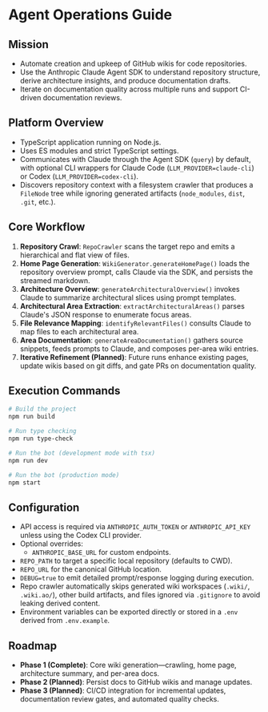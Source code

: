 # Agent Operations Guide

## Mission
- Automate creation and upkeep of GitHub wikis for code repositories.
- Use the Anthropic Claude Agent SDK to understand repository structure, derive architecture insights, and produce documentation drafts.
- Iterate on documentation quality across multiple runs and support CI-driven documentation reviews.

## Platform Overview
- TypeScript application running on Node.js.
- Uses ES modules and strict TypeScript settings.
- Communicates with Claude through the Agent SDK (`query`) by default, with optional CLI wrappers for Claude Code (`LLM_PROVIDER=claude-cli`) or Codex (`LLM_PROVIDER=codex-cli`).
- Discovers repository context with a filesystem crawler that produces a `FileNode` tree while ignoring generated artifacts (`node_modules`, `dist`, `.git`, etc.).

## Core Workflow
1. **Repository Crawl**: `RepoCrawler` scans the target repo and emits a hierarchical and flat view of files.
2. **Home Page Generation**: `WikiGenerator.generateHomePage()` loads the repository overview prompt, calls Claude via the SDK, and persists the streamed markdown.
3. **Architecture Overview**: `generateArchitecturalOverview()` invokes Claude to summarize architectural slices using prompt templates.
4. **Architectural Area Extraction**: `extractArchitecturalAreas()` parses Claude's JSON response to enumerate focus areas.
5. **File Relevance Mapping**: `identifyRelevantFiles()` consults Claude to map files to each architectural area.
6. **Area Documentation**: `generateAreaDocumentation()` gathers source snippets, feeds prompts to Claude, and composes per-area wiki entries.
7. **Iterative Refinement (Planned)**: Future runs enhance existing pages, update wikis based on git diffs, and gate PRs on documentation quality.

## Execution Commands
```bash
# Build the project
npm run build

# Run type checking
npm run type-check

# Run the bot (development mode with tsx)
npm run dev

# Run the bot (production mode)
npm start
```

## Configuration
- API access is required via `ANTHROPIC_AUTH_TOKEN` or `ANTHROPIC_API_KEY` unless using the Codex CLI provider.
- Optional overrides:
  - `ANTHROPIC_BASE_URL` for custom endpoints.
 - `REPO_PATH` to target a specific local repository (defaults to CWD).
  - `REPO_URL` for the canonical GitHub location.
  - `DEBUG=true` to emit detailed prompt/response logging during execution.
- Repo crawler automatically skips generated wiki workspaces (`.wiki/`, `.wiki.ao/`), other build artifacts, and files ignored via `.gitignore` to avoid leaking derived content.
- Environment variables can be exported directly or stored in a `.env` derived from `.env.example`.

## Roadmap
- **Phase 1 (Complete)**: Core wiki generation—crawling, home page, architecture summary, and per-area docs.
- **Phase 2 (Planned)**: Persist docs to GitHub wikis and manage updates.
- **Phase 3 (Planned)**: CI/CD integration for incremental updates, documentation review gates, and automated quality checks.
